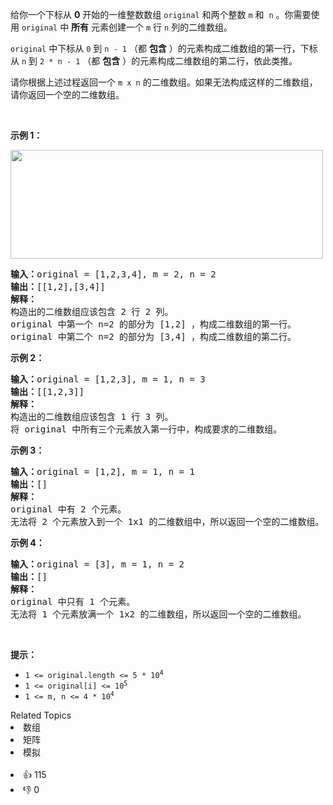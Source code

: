 <p>给你一个下标从 <strong>0</strong>&nbsp;开始的一维整数数组&nbsp;<code>original</code>&nbsp;和两个整数&nbsp;<code>m</code>&nbsp;和&nbsp;&nbsp;<code>n</code>&nbsp;。你需要使用&nbsp;<code>original</code>&nbsp;中&nbsp;<strong>所有</strong>&nbsp;元素创建一个&nbsp;<code>m</code>&nbsp;行&nbsp;<code>n</code>&nbsp;列的二维数组。</p>

<p><code>original</code>&nbsp;中下标从 <code>0</code>&nbsp;到 <code>n - 1</code>&nbsp;（都 <strong>包含</strong> ）的元素构成二维数组的第一行，下标从 <code>n</code>&nbsp;到 <code>2 * n - 1</code>&nbsp;（都 <strong>包含</strong>&nbsp;）的元素构成二维数组的第二行，依此类推。</p>

<p>请你根据上述过程返回一个<em>&nbsp;</em><code>m x n</code>&nbsp;的二维数组。如果无法构成这样的二维数组，请你返回一个空的二维数组。</p>

<p>&nbsp;</p>

<p><strong>示例 1：</strong></p>
<img src="https://assets.leetcode.com/uploads/2021/08/26/image-20210826114243-1.png" style="width: 500px; height: 174px;">
<pre><b>输入：</b>original = [1,2,3,4], m = 2, n = 2
<b>输出：</b>[[1,2],[3,4]]
<strong>解释：
</strong>构造出的二维数组应该包含 2 行 2 列。
original 中第一个 n=2 的部分为 [1,2] ，构成二维数组的第一行。
original 中第二个 n=2 的部分为 [3,4] ，构成二维数组的第二行。
</pre>

<p><strong>示例 2：</strong></p>

<pre><b>输入：</b>original = [1,2,3], m = 1, n = 3
<b>输出：</b>[[1,2,3]]
<b>解释：</b>
构造出的二维数组应该包含 1 行 3 列。
将 original 中所有三个元素放入第一行中，构成要求的二维数组。
</pre>

<p><strong>示例 3：</strong></p>

<pre><b>输入：</b>original = [1,2], m = 1, n = 1
<b>输出：</b>[]
<strong>解释：
</strong>original 中有 2 个元素。
无法将 2 个元素放入到一个 1x1 的二维数组中，所以返回一个空的二维数组。
</pre>

<p><strong>示例 4：</strong></p>

<pre><b>输入：</b>original = [3], m = 1, n = 2
<b>输出：</b>[]
<strong>解释：</strong>
original 中只有 1 个元素。
无法将 1 个元素放满一个 1x2 的二维数组，所以返回一个空的二维数组。
</pre>

<p>&nbsp;</p>

<p><strong>提示：</strong></p>

<ul>
	<li><code>1 &lt;= original.length &lt;= 5 * 10<sup>4</sup></code></li>
	<li><code>1 &lt;= original[i] &lt;= 10<sup>5</sup></code></li>
	<li><code>1 &lt;= m, n &lt;= 4 * 10<sup>4</sup></code></li>
</ul>
<div><div>Related Topics</div><div><li>数组</li><li>矩阵</li><li>模拟</li></div></div><br><div><li>👍 115</li><li>👎 0</li></div>